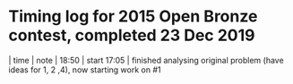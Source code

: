 # Timing log for 2015 Open Bronze contest, completed 23 Dec 2019

| time | note |
18:50 | start
17:05 | finished analysing original problem (have ideas for 1, 2 ,4), now starting work on #1